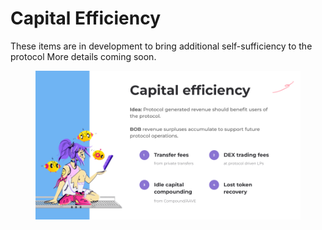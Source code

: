 # Capital Efficiency

These items are in development to bring additional self-sufficiency to the protocol More details coming soon.

<figure><img src="../.gitbook/assets/EthDenver zkBob.png" alt=""><figcaption></figcaption></figure>
